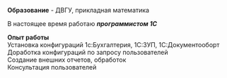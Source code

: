 **Образование** - ДВГУ, прикладная математика 

В настоящее время работаю ***программистом 1С*** 

**Опыт работы** \
Установка конфигураций 1с:Бухгалтерия, 1С:ЗУП, 1С:Документооборт \
Доработка конфигураций по запросу пользователей \
Создание внешних отчетов, обработок \
Консультация пользователей 

